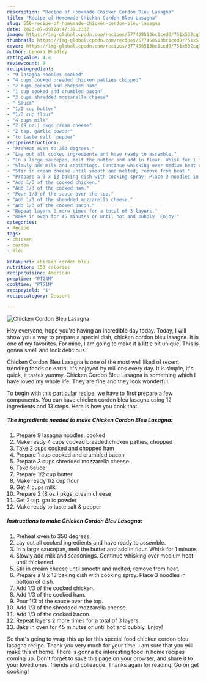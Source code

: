 ```yaml
---
description: "Recipe of Homemade Chicken Cordon Bleu Lasagna"
title: "Recipe of Homemade Chicken Cordon Bleu Lasagna"
slug: 556-recipe-of-homemade-chicken-cordon-bleu-lasagna
date: 2020-07-09T20:47:39.233Z
image: https://img-global.cpcdn.com/recipes/577458513bc1ced0/751x532cq70/chicken-cordon-bleu-lasagna-recipe-main-photo.jpg
thumbnail: https://img-global.cpcdn.com/recipes/577458513bc1ced0/751x532cq70/chicken-cordon-bleu-lasagna-recipe-main-photo.jpg
cover: https://img-global.cpcdn.com/recipes/577458513bc1ced0/751x532cq70/chicken-cordon-bleu-lasagna-recipe-main-photo.jpg
author: Lenora Bradley
ratingvalue: 4.4
reviewcount: 9
recipeingredient:
- "9 lasagna noodles cooked"
- "4 cups cooked breaded chicken patties chopped"
- "2 cups cooked and chopped ham"
- "1 cup cooked and crumbled bacon"
- "3 cups shredded mozzarella cheese"
- " Sauce"
- "1/2 cup butter"
- "1/2 cup flour"
- "4 cups milk"
- "2 (8 oz.) pkgs cream cheese"
- "2 tsp. garlic powder"
- "to taste salt  pepper"
recipeinstructions:
- "Preheat oven to 350 degrees."
- "Lay out all cooked ingredients and have ready to assemble."
- "In a large saucepan, melt the butter and add in flour. Whisk for 1 minute."
- "Slowly add milk and seasonings. Continue whisking over medium heat until thickened."
- "Stir in cream cheese until smooth and melted; remove from heat."
- "Prepare a 9 x 13 baking dish with cooking spray. Place 3 noodles in bottom of dish."
- "Add 1/3 of the cooked chicken."
- "Add 1/3 of the cooked ham."
- "Pour 1/3 of the sauce over the top."
- "Add 1/3 of the shredded mozzarella cheese."
- "Add 1/3 of the cooked bacon."
- "Repeat layers 2 more times for a total of 3 layers."
- "Bake in oven for 45 minutes or until hot and bubbly. Enjoy!"
categories:
- Recipe
tags:
- chicken
- cordon
- bleu

katakunci: chicken cordon bleu 
nutrition: 153 calories
recipecuisine: American
preptime: "PT24M"
cooktime: "PT51M"
recipeyield: "1"
recipecategory: Dessert

---
```



![Chicken Cordon Bleu Lasagna](https://img-global.cpcdn.com/recipes/577458513bc1ced0/751x532cq70/chicken-cordon-bleu-lasagna-recipe-main-photo.jpg)

Hey everyone, hope you're having an incredible day today. Today, I will show you a way to prepare a special dish, chicken cordon bleu lasagna. It is one of my favorites. For mine, I am going to make it a little bit unique. This is gonna smell and look delicious.



Chicken Cordon Bleu Lasagna is one of the most well liked of recent trending foods on earth. It's enjoyed by millions every day. It is simple, it's quick, it tastes yummy. Chicken Cordon Bleu Lasagna is something which I have loved my whole life. They are fine and they look wonderful.


To begin with this particular recipe, we have to first prepare a few components. You can have chicken cordon bleu lasagna using 12 ingredients and 13 steps. Here is how you cook that.

<!--inarticleads1-->

##### The ingredients needed to make Chicken Cordon Bleu Lasagna:

1. Prepare 9 lasagna noodles, cooked
1. Make ready 4 cups cooked breaded chicken patties, chopped
1. Take 2 cups cooked and chopped ham
1. Prepare 1 cup cooked and crumbled bacon
1. Prepare 3 cups shredded mozzarella cheese
1. Take  Sauce:
1. Prepare 1/2 cup butter
1. Make ready 1/2 cup flour
1. Get 4 cups milk
1. Prepare 2 (8 oz.) pkgs. cream cheese
1. Get 2 tsp. garlic powder
1. Make ready to taste salt &amp; pepper




<!--inarticleads2-->

##### Instructions to make Chicken Cordon Bleu Lasagna:

1. Preheat oven to 350 degrees.
1. Lay out all cooked ingredients and have ready to assemble.
1. In a large saucepan, melt the butter and add in flour. Whisk for 1 minute.
1. Slowly add milk and seasonings. Continue whisking over medium heat until thickened.
1. Stir in cream cheese until smooth and melted; remove from heat.
1. Prepare a 9 x 13 baking dish with cooking spray. Place 3 noodles in bottom of dish.
1. Add 1/3 of the cooked chicken.
1. Add 1/3 of the cooked ham.
1. Pour 1/3 of the sauce over the top.
1. Add 1/3 of the shredded mozzarella cheese.
1. Add 1/3 of the cooked bacon.
1. Repeat layers 2 more times for a total of 3 layers.
1. Bake in oven for 45 minutes or until hot and bubbly. Enjoy!




So that's going to wrap this up for this special food chicken cordon bleu lasagna recipe. Thank you very much for your time. I am sure that you will make this at home. There is gonna be interesting food in home recipes coming up. Don't forget to save this page on your browser, and share it to your loved ones, friends and colleague. Thanks again for reading. Go on get cooking!
